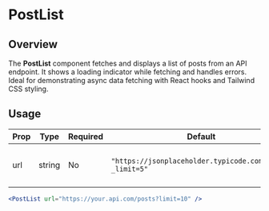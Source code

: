 # PostList

## Overview

The **PostList** component fetches and displays a list of posts from an API endpoint. It shows a loading indicator while fetching and handles errors. Ideal for demonstrating async data fetching with React hooks and Tailwind CSS styling.

## Usage

| Prop | Type   | Required | Default                                                     | Description                     |
|------|--------|----------|-------------------------------------------------------------|---------------------------------|
| url  | string | No       | `"https://jsonplaceholder.typicode.com/posts?_limit=5"`    | API endpoint to fetch posts from |

```jsx
<PostList url="https://your.api.com/posts?limit=10" />
